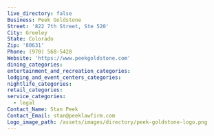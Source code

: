 ```yaml
---
live_directory: false
Business: Peek Goldstone
Street: '822 7th Street, Ste 520'
City: Greeley
State: Colorado
Zip: '80631'
Phone: (970) 568-5428
Website: 'https://www.peekgoldstone.com'
dining_categories:
entertainment_and_recreation_categories:
lodging_and_event_centers_categories:
nightlife_categories:
retail_categories:
service_categories:
  - legal
Contact_Name: Stan Peek
Contact_Email: stan@peeklawfirm.com
Logo_image_path: /assets/images/directory/peek-goldstone-logo.png
---
```


